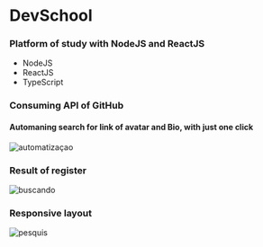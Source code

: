 # DevSchool
### Platform of study with NodeJS and ReactJS
- NodeJS
- ReactJS
- TypeScript

### Consuming API of GitHub
#### Automaning search for link of avatar and Bio, with just one click
![automatizaçao](https://user-images.githubusercontent.com/68708850/90299914-645ff300-de6e-11ea-9fac-da07af5257a6.gif)


### Result of register

![buscando](https://user-images.githubusercontent.com/68708850/90299893-3f6b8000-de6e-11ea-9704-de0b345461a0.gif)

### Responsive layout
![pesquis](https://user-images.githubusercontent.com/68708850/90300021-f9fb8280-de6e-11ea-96ed-31702a7a4bba.png)
